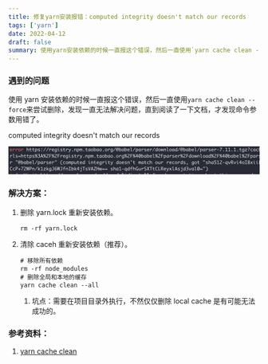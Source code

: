 ```yaml
---
title: 修复yarn安装报错：computed integrity doesn't match our records
tags: ['yarn']
date: 2022-04-12
draft: false
summary: 使用yarn安装依赖的时候一直报这个错误，然后一直使用`yarn cache clean --force`来尝试删除，发现一直无法解决问题，直到阅读了一下文档，才发现命令参数用错了。
---
```


### 遇到的问题

使用 yarn 安装依赖的时候一直报这个错误，然后一直使用`yarn cache clean --force`来尝试删除，发现一直无法解决问题，直到阅读了一下文档，才发现命令参数用错了。

computed integrity doesn't match our records

![image-20220412085302200](../../../public/static/md-img/image-20220412085302200.png)

### 解决方案：

1. 删除 yarn.lock 重新安装依赖。

   ```
   rm -rf yarn.lock
   ```

2. 清除 caceh 重新安装依赖（推荐）。

   ```
   # 移除所有依赖
   rm -rf node_modules
   # 删除全局和本地的缓存
   yarn cache clean --all

   ```

   1. 坑点：需要在项目目录外执行，不然仅仅删除 local cache 是有可能无法成功的。

### 参考资料：

1. [yarn cache clean](https://yarnpkg.com/cli/cache/clean)
